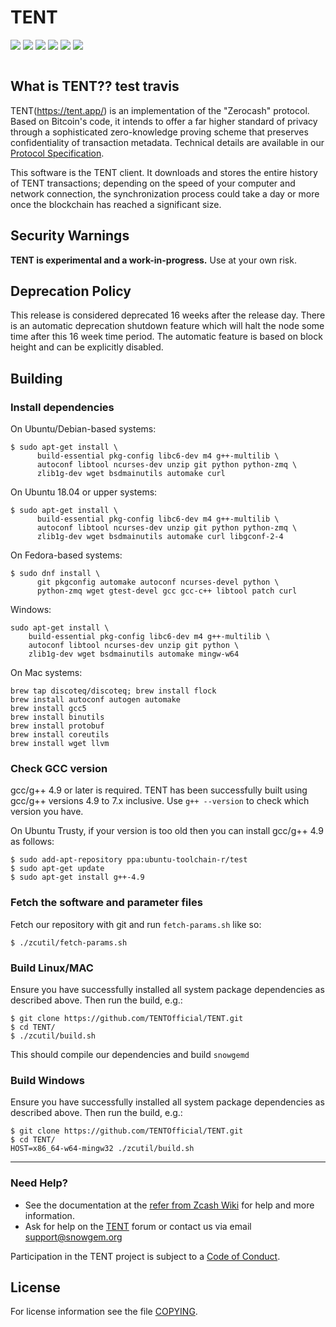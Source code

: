 TENT
===
[![](https://img.shields.io/github/v/release/snowgem/snowgem)](https://github.com/Snowgem/Snowgem/releases) [![](https://img.shields.io/github/release-date/snowgem/snowgem)](https://github.com/Snowgem/Snowgem/releases) [![](https://img.shields.io/github/downloads/snowgem/snowgem/latest/total)](https://github.com/Snowgem/Snowgem/releases) [![](https://img.shields.io/github/downloads/snowgem/snowgem/total)](https://github.com/Snowgem/Snowgem/releases) [![](https://img.shields.io/discord/398513312696107008)](https://discord.gg/78rVJcH)
[![](https://img.shields.io/twitter/follow/SnowGemOfficial?label=Follow&style=social)](https://twitter.com/SnowGemOfficial)

![]()

What is TENT?? test travis
---
TENT(https://tent.app/) is an implementation of the "Zerocash" protocol.
Based on Bitcoin's code, it intends to offer a far higher standard of privacy
through a sophisticated zero-knowledge proving scheme that preserves
confidentiality of transaction metadata. Technical details are available
in our [Protocol Specification](https://github.com/zcash/zips/raw/master/protocol/protocol.pdf).

This software is the TENT client. It downloads and stores the entire history
of TENT transactions; depending on the speed of your computer and network
connection, the synchronization process could take a day or more once the
blockchain has reached a significant size.

Security Warnings
---

**TENT is experimental and a work-in-progress.** Use at your own risk.

Deprecation Policy
---

This release is considered deprecated 16 weeks after the release day. There
is an automatic deprecation shutdown feature which will halt the node some
time after this 16 week time period. The automatic feature is based on block
height and can be explicitly disabled.

Building
---

### Install dependencies

On Ubuntu/Debian-based systems:

```
$ sudo apt-get install \
      build-essential pkg-config libc6-dev m4 g++-multilib \
      autoconf libtool ncurses-dev unzip git python python-zmq \
      zlib1g-dev wget bsdmainutils automake curl
```
On Ubuntu 18.04 or upper systems:

```
$ sudo apt-get install \
      build-essential pkg-config libc6-dev m4 g++-multilib \
      autoconf libtool ncurses-dev unzip git python python-zmq \
      zlib1g-dev wget bsdmainutils automake curl libgconf-2-4
```

On Fedora-based systems:

```
$ sudo dnf install \
      git pkgconfig automake autoconf ncurses-devel python \
      python-zmq wget gtest-devel gcc gcc-c++ libtool patch curl
```

Windows:
```
sudo apt-get install \
    build-essential pkg-config libc6-dev m4 g++-multilib \
    autoconf libtool ncurses-dev unzip git python \
    zlib1g-dev wget bsdmainutils automake mingw-w64
```

On Mac systems:

```
brew tap discoteq/discoteq; brew install flock
brew install autoconf autogen automake
brew install gcc5
brew install binutils
brew install protobuf
brew install coreutils
brew install wget llvm
```

### Check GCC version

gcc/g++ 4.9 or later is required. TENT has been successfully built using gcc/g++ versions 4.9 to 7.x inclusive. Use ```g++ --version``` to check which version you have.

On Ubuntu Trusty, if your version is too old then you can install gcc/g++ 4.9 as follows:

```
$ sudo add-apt-repository ppa:ubuntu-toolchain-r/test
$ sudo apt-get update
$ sudo apt-get install g++-4.9
```

### Fetch the software and parameter files

Fetch our repository with git and run ```fetch-params.sh``` like so:
```
$ ./zcutil/fetch-params.sh
```

### Build Linux/MAC

Ensure you have successfully installed all system package dependencies as described above. Then run the build, e.g.:
```
$ git clone https://github.com/TENTOfficial/TENT.git
$ cd TENT/
$ ./zcutil/build.sh
```

This should compile our dependencies and build `snowgemd`

### Build Windows

Ensure you have successfully installed all system package dependencies as described above. Then run the build, e.g.:
```
$ git clone https://github.com/TENTOfficial/TENT.git
$ cd TENT/
HOST=x86_64-w64-mingw32 ./zcutil/build.sh
```

---
### Need Help?

* See the documentation at the [refer from Zcash Wiki](https://github.com/zcash/zcash/wiki/1.0-User-Guide)
  for help and more information.
* Ask for help on the [TENT](https://discuss.snowgem.org/) forum or contact us via email support@snowgem.org

Participation in the TENT project is subject to a
[Code of Conduct](code_of_conduct.md).

License
-------


For license information see the file [COPYING](COPYING).
